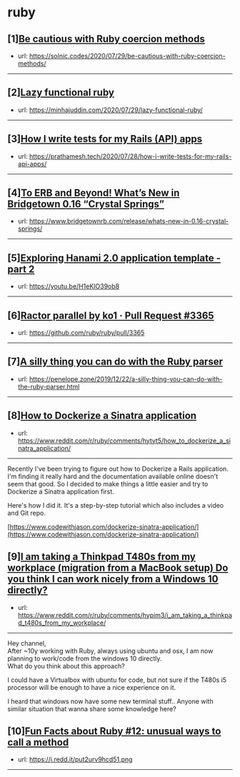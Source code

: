 # ruby
## [1][Be cautious with Ruby coercion methods](https://www.reddit.com/r/ruby/comments/hzxns0/be_cautious_with_ruby_coercion_methods/)
- url: https://solnic.codes/2020/07/29/be-cautious-with-ruby-coercion-methods/
---

## [2][Lazy functional ruby](https://www.reddit.com/r/ruby/comments/hzzxva/lazy_functional_ruby/)
- url: https://minhajuddin.com/2020/07/29/lazy-functional-ruby/
---

## [3][How I write tests for my Rails (API) apps](https://www.reddit.com/r/ruby/comments/hzvidl/how_i_write_tests_for_my_rails_api_apps/)
- url: https://prathamesh.tech/2020/07/28/how-i-write-tests-for-my-rails-api-apps/
---

## [4][To ERB and Beyond! What’s New in Bridgetown 0.16 “Crystal Springs”](https://www.reddit.com/r/ruby/comments/hzi4og/to_erb_and_beyond_whats_new_in_bridgetown_016/)
- url: https://www.bridgetownrb.com/release/whats-new-in-0.16-crystal-springs/
---

## [5][Exploring Hanami 2.0 application template - part 2](https://www.reddit.com/r/ruby/comments/hyxg2r/exploring_hanami_20_application_template_part_2/)
- url: https://youtu.be/H1eKIO39ob8
---

## [6][Ractor parallel by ko1 · Pull Request #3365](https://www.reddit.com/r/ruby/comments/hyvby9/ractor_parallel_by_ko1_pull_request_3365/)
- url: https://github.com/ruby/ruby/pull/3365
---

## [7][A silly thing you can do with the Ruby parser](https://www.reddit.com/r/ruby/comments/hyog8p/a_silly_thing_you_can_do_with_the_ruby_parser/)
- url: https://penelope.zone/2019/12/22/a-silly-thing-you-can-do-with-the-ruby-parser.html
---

## [8][How to Dockerize a Sinatra application](https://www.reddit.com/r/ruby/comments/hytyt5/how_to_dockerize_a_sinatra_application/)
- url: https://www.reddit.com/r/ruby/comments/hytyt5/how_to_dockerize_a_sinatra_application/
---
Recently I've been trying to figure out how to Dockerize a Rails application. I'm finding it really hard and the documentation available online doesn't seem that good. So I decided to make things a little easier and try to Dockerize a Sinatra application first.

Here's how I did it. It's a step-by-step tutorial which also includes a video and Git repo.

[https://www.codewithjason.com/dockerize-sinatra-application/](https://www.codewithjason.com/dockerize-sinatra-application/)
## [9][I am taking a Thinkpad T480s from my workplace (migration from a MacBook setup) Do you think I can work nicely from a Windows 10 directly?](https://www.reddit.com/r/ruby/comments/hypim3/i_am_taking_a_thinkpad_t480s_from_my_workplace/)
- url: https://www.reddit.com/r/ruby/comments/hypim3/i_am_taking_a_thinkpad_t480s_from_my_workplace/
---
Hey channel,  
After \~10y working with Ruby, always using ubuntu and osx, I am now planning to work/code from the windows 10 directly.   
What do you think about this approach?  


I could have a Virtualbox with ubuntu for code, but not sure if the T480s i5 processor will be enough to have a nice experience on it.  


I heard that windows now have some new terminal stuff.. Anyone with similar situation that wanna share some knowledge here?
## [10][Fun Facts about Ruby #12: unusual ways to call a method](https://www.reddit.com/r/ruby/comments/hyn2ng/fun_facts_about_ruby_12_unusual_ways_to_call_a/)
- url: https://i.redd.it/put2urv9hcd51.png
---

